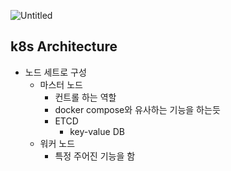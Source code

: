 ![Untitled](https://s3-us-west-2.amazonaws.com/secure.notion-static.com/3d7382fb-15f9-49a3-9d6f-31b94e37889b/Untitled.png)

## k8s Architecture
- 노드 세트로 구성
    - 마스터 노드
        - 컨트롤 하는 역할
        - docker compose와 유사하는 기능을 하는듯
        - ETCD
            - key-value DB
    - 워커 노드
        - 특정 주어진 기능을 함
